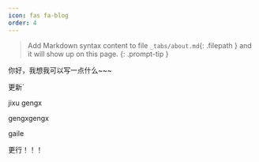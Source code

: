 ```yaml
---
icon: fas fa-blog
order: 4
---
```


> Add Markdown syntax content to file `_tabs/about.md`{: .filepath } and it will show up on this page.
{: .prompt-tip }





你好，我想我可以写一点什么~~~



更新`



jixu gengx

gengxgengx

gaile





更行！！！
